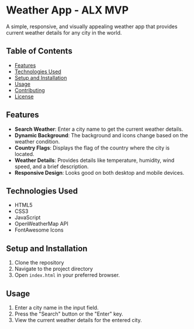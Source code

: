 # Weather App - ALX MVP

A simple, responsive, and visually appealing weather app that provides current weather details for any city in the world.

## Table of Contents

- [Features](#features)
- [Technologies Used](#technologies-used)
- [Setup and Installation](#setup-and-installation)
- [Usage](#usage)
- [Contributing](#contributing)
- [License](#license)

## Features

- **Search Weather**: Enter a city name to get the current weather details.
- **Dynamic Background**: The background and icons change based on the weather condition.
- **Country Flags**: Displays the flag of the country where the city is located.
- **Weather Details**: Provides details like temperature, humidity, wind speed, and a brief description.
- **Responsive Design**: Looks good on both desktop and mobile devices.

## Technologies Used

- HTML5
- CSS3
- JavaScript
- OpenWeatherMap API
- FontAwesome Icons

## Setup and Installation

1. Clone the repository
2. Navigate to the project directory
3. Open `index.html` in your preferred browser.

## Usage

1. Enter a city name in the input field.
2. Press the "Search" button or the "Enter" key.
3. View the current weather details for the entered city.
